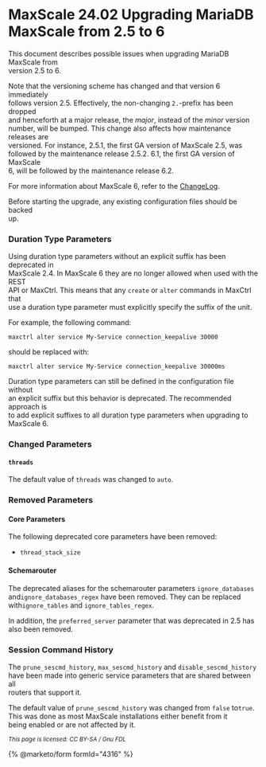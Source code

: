 # MaxScale 24.02 Upgrading MariaDB MaxScale from 2.5 to 6

This document describes possible issues when upgrading MariaDB MaxScale from\
version 2.5 to 6.

Note that the versioning scheme has changed and that version 6 immediately\
follows version 2.5. Effectively, the non-changing `2.`-prefix has been dropped\
and henceforth at a major release, the _major_, instead of the _minor_ version\
number, will be bumped. This change also affects how maintenance releases are\
versioned. For instance, 2.5.1, the first GA version of MaxScale 2.5, was\
followed by the maintenance release 2.5.2. 6.1, the first GA version of MaxScale\
6, will be followed by the maintenance release 6.2.

For more information about MaxScale 6, refer to the [ChangeLog](../mariadb-maxscale-2402-maxscale-2402-changelog.md).

Before starting the upgrade, any existing configuration files should be backed\
up.

### Duration Type Parameters

Using duration type parameters without an explicit suffix has been deprecated in\
MaxScale 2.4. In MaxScale 6 they are no longer allowed when used with the REST\
API or MaxCtrl. This means that any `create` or `alter` commands in MaxCtrl that\
use a duration type parameter must explicitly specify the suffix of the unit.

For example, the following command:

```
maxctrl alter service My-Service connection_keepalive 30000
```

should be replaced with:

```
maxctrl alter service My-Service connection_keepalive 30000ms
```

Duration type parameters can still be defined in the configuration file without\
an explicit suffix but this behavior is deprecated. The recommended approach is\
to add explicit suffixes to all duration type parameters when upgrading to\
MaxScale 6.

### Changed Parameters

#### `threads`

The default value of `threads` was changed to `auto`.

### Removed Parameters

#### Core Parameters

The following deprecated core parameters have been removed:

* `thread_stack_size`

#### Schemarouter

The deprecated aliases for the schemarouter parameters `ignore_databases` and`ignore_databases_regex` have been removed. They can be replaced with`ignore_tables` and `ignore_tables_regex`.

In addition, the `preferred_server` parameter that was deprecated in 2.5 has\
also been removed.

### Session Command History

The `prune_sescmd_history`, `max_sescmd_history` and `disable_sescmd_history`\
have been made into generic service parameters that are shared between all\
routers that support it.

The default value of `prune_sescmd_history` was changed from `false` to`true`. This was done as most MaxScale installations either benefit from it\
being enabled or are not affected by it.

<sub>_This page is licensed: CC BY-SA / Gnu FDL_</sub>

{% @marketo/form formId="4316" %}

